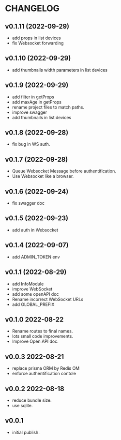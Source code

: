# CHANGELOG

## v0.1.11 (2022-09-29)

- add props in list devices
- fix Websocket forwarding

## v0.1.10 (2022-09-29)

- add thumbnails width parameters in list devices

## v0.1.9 (2022-09-29)

- add filter in getProps
- add maxAge in getProps
- rename project files to match paths.
- improve swagger
- add thumbnails in list devices

## v0.1.8 (2022-09-28)

- fix bug in WS auth.

## v0.1.7 (2022-09-28)

- Queue Websocket Message before authentification.
- Use Websocket like a browser.

## v0.1.6 (2022-09-24)

- fix swagger doc

## v0.1.5 (2022-09-23)

- add auth in Websocket

## v0.1.4 (2022-09-07)

- add ADMIN_TOKEN env

## v0.1.1 (2022-08-29)

- add InfoModule
- improve WebSocket
- add some openAPI doc
- Rename incorrect WebSocket URLs
- add GLOBAL_PREFIX

## v0.1.0 2022-08-22

- Rename routes to final names.
- lots small code improvements.
- Improve Open API doc.

## v0.0.3 2022-08-21

- replace prisma ORM by Redis OM
- enforce authentification contole

## v0.0.2 2022-08-18

- reduce bundle size.
- use sqlite.

## v0.0.1

- initial publish.
